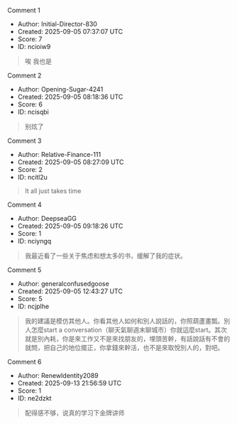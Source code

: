 Comment 1

- Author: Initial-Director-830
- Created: 2025-09-05 07:37:07 UTC
- Score: 7
- ID: ncioiw9

> 唉 我也是

Comment 2

- Author: Opening-Sugar-4241
- Created: 2025-09-05 08:18:36 UTC
- Score: 6
- ID: ncisqbi

> 别炫了

Comment 3

- Author: Relative-Finance-111
- Created: 2025-09-05 08:27:09 UTC
- Score: 2
- ID: ncitl2u

> It all just takes time

Comment 4

- Author: DeepseaGG
- Created: 2025-09-05 09:18:26 UTC
- Score: 1
- ID: nciyngq

> 我最近看了一些关于焦虑和想太多的书，缓解了我的症状。

Comment 5

- Author: generalconfusedgoose
- Created: 2025-09-05 12:43:27 UTC
- Score: 5
- ID: ncjplhe

> 我的建議是模仿其他人。你看其他人如何和別人說話的，你照葫蘆畫瓢。別人怎麼start a conversation（聊天氣聊週末聊城市）你就這麼start。其次就是別內耗，你是來工作又不是來找朋友的，埋頭苦幹，有話說話有不會的就問，把自己的地位擺正，你拿錢來幹活，也不是來取悅別人的，對吧。

Comment 6

- Author: RenewIdentity2089
- Created: 2025-09-13 21:56:59 UTC
- Score: 1
- ID: ne2dzkt

> 配得感不够，说真的学习下金牌讲师
